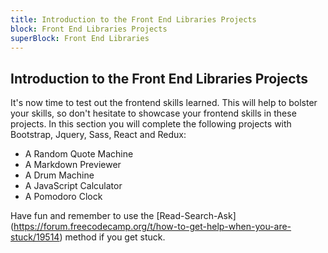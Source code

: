 ```yaml
---
title: Introduction to the Front End Libraries Projects
block: Front End Libraries Projects
superBlock: Front End Libraries
---
```

## Introduction to the Front End Libraries Projects

It's now time to test out the frontend skills learned. This will help to bolster your skills, so don't hesitate to showcase your frontend skills in these projects.
In this section you will complete the following projects with Bootstrap, Jquery, Sass, React and Redux:
* A Random Quote Machine
* A Markdown Previewer
* A Drum Machine
* A JavaScript Calculator
* A Pomodoro Clock

Have fun and remember to use the [Read-Search-Ask] (https://forum.freecodecamp.org/t/how-to-get-help-when-you-are-stuck/19514) method if you get stuck.
